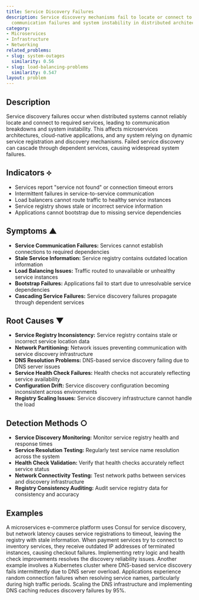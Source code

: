 ```yaml
---
title: Service Discovery Failures
description: Service discovery mechanisms fail to locate or connect to services, causing
  communication failures and system instability in distributed architectures.
category:
- Microservices
- Infrastructure
- Networking
related_problems:
- slug: system-outages
  similarity: 0.56
- slug: load-balancing-problems
  similarity: 0.547
layout: problem
---
```


## Description

Service discovery failures occur when distributed systems cannot reliably locate and connect to required services, leading to communication breakdowns and system instability. This affects microservices architectures, cloud-native applications, and any system relying on dynamic service registration and discovery mechanisms. Failed service discovery can cascade through dependent services, causing widespread system failures.

## Indicators ⟡

- Services report "service not found" or connection timeout errors
- Intermittent failures in service-to-service communication
- Load balancers cannot route traffic to healthy service instances
- Service registry shows stale or incorrect service information
- Applications cannot bootstrap due to missing service dependencies

## Symptoms ▲

- **Service Communication Failures:** Services cannot establish connections to required dependencies
- **Stale Service Information:** Service registry contains outdated location information
- **Load Balancing Issues:** Traffic routed to unavailable or unhealthy service instances
- **Bootstrap Failures:** Applications fail to start due to unresolvable service dependencies
- **Cascading Service Failures:** Service discovery failures propagate through dependent services

## Root Causes ▼

- **Service Registry Inconsistency:** Service registry contains stale or incorrect service location data
- **Network Partitioning:** Network issues preventing communication with service discovery infrastructure
- **DNS Resolution Problems:** DNS-based service discovery failing due to DNS server issues
- **Service Health Check Failures:** Health checks not accurately reflecting service availability
- **Configuration Drift:** Service discovery configuration becoming inconsistent across environments
- **Registry Scaling Issues:** Service discovery infrastructure cannot handle the load

## Detection Methods ○

- **Service Discovery Monitoring:** Monitor service registry health and response times
- **Service Resolution Testing:** Regularly test service name resolution across the system
- **Health Check Validation:** Verify that health checks accurately reflect service status
- **Network Connectivity Testing:** Test network paths between services and discovery infrastructure
- **Registry Consistency Auditing:** Audit service registry data for consistency and accuracy

## Examples

A microservices e-commerce platform uses Consul for service discovery, but network latency causes service registrations to timeout, leaving the registry with stale information. When payment services try to connect to inventory services, they receive outdated IP addresses of terminated instances, causing checkout failures. Implementing retry logic and health check improvements resolves the discovery reliability issues. Another example involves a Kubernetes cluster where DNS-based service discovery fails intermittently due to DNS server overload. Applications experience random connection failures when resolving service names, particularly during high traffic periods. Scaling the DNS infrastructure and implementing DNS caching reduces discovery failures by 95%.